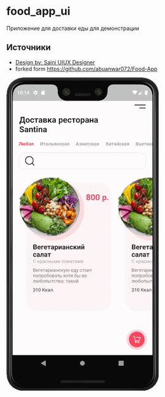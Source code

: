 # food_app_ui

Приложение для доставки еды для демонстрации

## Источники
- [Design by: Saini UIUX Designer](https://www.uplabs.com/posts/happy-meals-food-delivery-app)
- forked form https://github.com/abuanwar072/Food-App

![](food-demo.gif)
